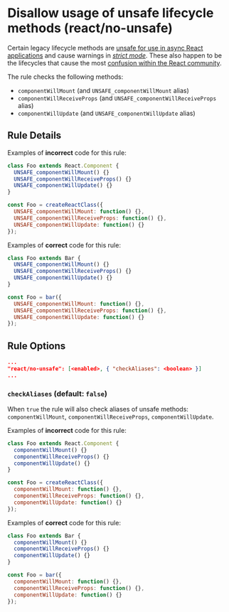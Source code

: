 # Disallow usage of unsafe lifecycle methods (react/no-unsafe)

Certain legacy lifecycle methods are [unsafe for use in async React applications][async_rendering] and cause warnings in [_strict mode_][strict_mode]. These also happen to be the lifecycles that cause the most [confusion within the React community][component_lifecycle_changes].

[async_rendering]: https://reactjs.org/blog/2018/03/27/update-on-async-rendering.html
[strict_mode]: https://reactjs.org/docs/strict-mode.html#identifying-unsafe-lifecycles
[component_lifecycle_changes]: https://reactjs.org/blog/2018/03/29/react-v-16-3.html#component-lifecycle-changes

The rule checks the following methods:
- `componentWillMount` (and `UNSAFE_componentWillMount` alias)
- `componentWillReceiveProps` (and `UNSAFE_componentWillReceiveProps` alias)
- `componentWillUpdate` (and `UNSAFE_componentWillUpdate` alias)

## Rule Details

Examples of **incorrect** code for this rule:

```jsx
class Foo extends React.Component {
  UNSAFE_componentWillMount() {}
  UNSAFE_componentWillReceiveProps() {}
  UNSAFE_componentWillUpdate() {}
}
```

```jsx
const Foo = createReactClass({
  UNSAFE_componentWillMount: function() {},
  UNSAFE_componentWillReceiveProps: function() {},
  UNSAFE_componentWillUpdate: function() {}
});
```

Examples of **correct** code for this rule:

```jsx
class Foo extends Bar {
  UNSAFE_componentWillMount() {}
  UNSAFE_componentWillReceiveProps() {}
  UNSAFE_componentWillUpdate() {}
}
```

```jsx
const Foo = bar({
  UNSAFE_componentWillMount: function() {},
  UNSAFE_componentWillReceiveProps: function() {},
  UNSAFE_componentWillUpdate: function() {}
});
```

## Rule Options
```json
...
"react/no-unsafe": [<enabled>, { "checkAliases": <boolean> }]
...
```

### `checkAliases` (default: `false`)

When `true` the rule will also check aliases of unsafe methods: `componentWillMount`, `componentWillReceiveProps`, `componentWillUpdate`.

Examples of **incorrect** code for this rule:

```jsx
class Foo extends React.Component {
  componentWillMount() {}
  componentWillReceiveProps() {}
  componentWillUpdate() {}
}
```

```jsx
const Foo = createReactClass({
  componentWillMount: function() {},
  componentWillReceiveProps: function() {},
  componentWillUpdate: function() {}
});
```

Examples of **correct** code for this rule:

```jsx
class Foo extends Bar {
  componentWillMount() {}
  componentWillReceiveProps() {}
  componentWillUpdate() {}
}
```

```jsx
const Foo = bar({
  componentWillMount: function() {},
  componentWillReceiveProps: function() {},
  componentWillUpdate: function() {}
});
```
